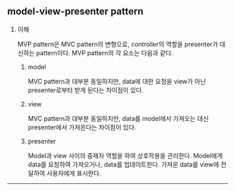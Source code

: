 ## model-view-presenter pattern

1. 이해

   MVP pattern은 MVC pattern의 변형으로, controller의 역할을 presenter가 대신하는 pattern이다. MVP pattern의 각 요소는 다음과 같다.

   1. model

      MVC pattern과 대부분 동일하지만, data에 대한 요청을 view가 아닌 presenter로부터 받게 된다는 차이점이 있다.

   2. view

      MVC pattern과 대부분 동일하지만, data를 model에서 가져오는 대신 presenter에서 가져온다는 차이점이 있다.

   3. presenter

      Model과 view 사이의 중재자 역할을 하여 상호작용을 관리한다. Model에게 data를 요청하여 가져오거나, data를 업데이트한다. 가져온 data를 view에 전달하여 사용자에게 표시한다.

---
